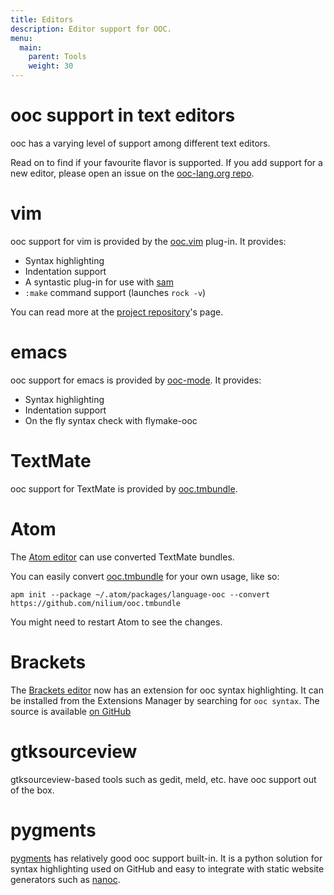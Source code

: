 ```yaml
---
title: Editors
description: Editor support for OOC.
menu:
  main:
    parent: Tools
    weight: 30
---
```


# ooc support in text editors

ooc has a varying level of support among different text editors.

Read on to find if your favourite flavor is supported. If you add
support for a new editor, please open an issue on the [ooc-lang.org repo][site-repo].

# vim

ooc support for vim is provided by the [ooc.vim][ooc.vim] plug-in. It provides:

  * Syntax highlighting
  * Indentation support
  * A syntastic plug-in for use with [sam][sam]
  * `:make` command support (launches `rock -v`)

You can read more at the [project repository][ooc.vim]'s page.

# emacs

ooc support for emacs is provided by [ooc-mode][ooc-mode]. It provides:

  * Syntax highlighting
  * Indentation support
  * On the fly syntax check with flymake-ooc

# TextMate

ooc support for TextMate is provided by [ooc.tmbundle][ooc.tmbundle].

# Atom

The [Atom editor][atom] can use converted TextMate bundles.

You can easily convert [ooc.tmbundle][ooc.tmbundle] for your own usage, like so:

    apm init --package ~/.atom/packages/language-ooc --convert https://github.com/nilium/ooc.tmbundle

You might need to restart Atom to see the changes.

# Brackets

The [Brackets editor][brackets] now has an extension for ooc syntax highlighting.
It can be installed from the Extensions Manager by searching for `ooc syntax`.
The source is available [on GitHub][brackets-ooc]

# gtksourceview

gtksourceview-based tools such as gedit, meld, etc. have
ooc support out of the box.

# pygments

[pygments][pygments] has relatively good ooc support built-in. It is a python
solution for syntax highlighting used on GitHub and easy to integrate with
static website generators such as [nanoc][nanoc].

[site-repo]: https://github.com/nddrylliog/ooc-lang.org
[ooc.vim]: https://github.com/nddrylliog/ooc.vim
[ooc-mode]: https://github.com/nixeagle/ooc-mode
[ooc.tmbundle]: https://github.com/nilium/ooc.tmbundle
[pygments]: http://pygments.org/ 
[nanoc]: http://nanoc.ws/ 
[sam]: https://github.com/nddrylliog/sam
[atom]: https://atom.io/
[brackets]: http://brackets.io/
[brackets-ooc]: https://github.com/nddrylliog/brackets-ooc
